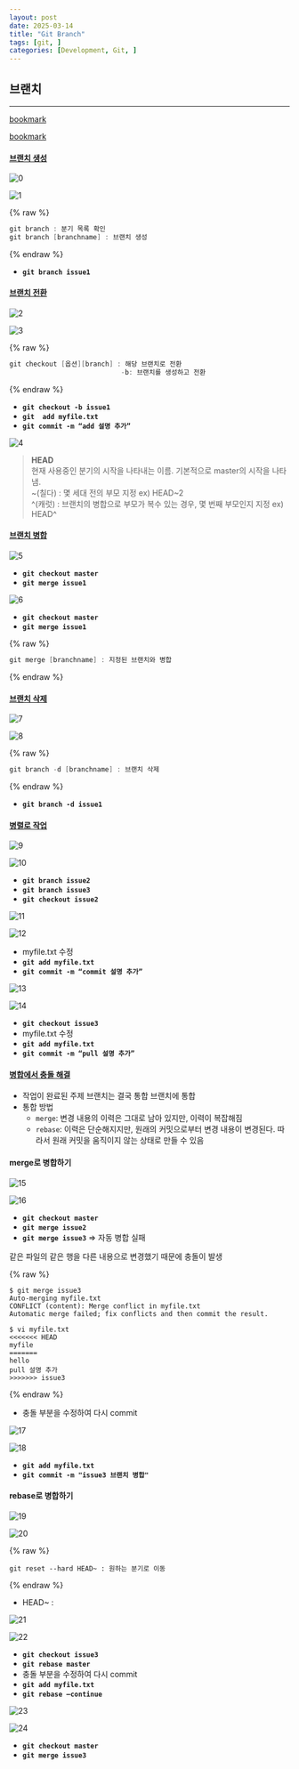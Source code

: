 ```yaml
---
layout: post
date: 2025-03-14
title: "Git Branch"
tags: [git, ]
categories: [Development, Git, ]
---
```



## 브랜치


---


[bookmark](https://backlog.com/ja/git-tutorial/stepup/01/)


[bookmark](https://yozm.wishket.com/magazine/detail/2827/)



#### <u>브랜치 생성</u>


![0](/assets/img/2025-03-14-Git-Branch.md/0.png)


![1](/assets/img/2025-03-14-Git-Branch.md/1.png)



{% raw %}
```kotlin
git branch : 분기 목록 확인
git branch [branchname] : 브랜치 생성
```
{% endraw %}


- **`git branch issue1`**


#### <u>브랜치 전환</u>


![2](/assets/img/2025-03-14-Git-Branch.md/2.png)


![3](/assets/img/2025-03-14-Git-Branch.md/3.png)



{% raw %}
```kotlin
git checkout [옵션][branch] : 해당 브랜치로 전환
							-b: 브랜치를 생성하고 전환
```
{% endraw %}


- **`git checkout -b issue1`**
- **`git  add myfile.txt`**
- **`git commit -m “add 설명 추가”`**

![4](/assets/img/2025-03-14-Git-Branch.md/4.png)







> **HEAD**  
> 현재 사용중인 분기의 시작을 나타내는 이름. 기본적으로 master의 시작을 나타냄.   
> ~(칠다) : 몇 세대 전의 부모 지정 ex) HEAD~2  
> ^(캐럿) : 브랜치의 병합으로 부모가 복수 있는 경우, 몇 번째 부모인지 지정 ex) HEAD^








#### <u>브랜치 병합</u>


![5](/assets/img/2025-03-14-Git-Branch.md/5.png)

- **`git checkout master`**
- **`git merge issue1`**

![6](/assets/img/2025-03-14-Git-Branch.md/6.png)

- **`git checkout master`**
- **`git merge issue1`**


{% raw %}
```kotlin
git merge [branchname] : 지정된 브랜치와 병합
```
{% endraw %}




#### <u>브랜치 삭제</u>


![7](/assets/img/2025-03-14-Git-Branch.md/7.png)


![8](/assets/img/2025-03-14-Git-Branch.md/8.png)



{% raw %}
```kotlin
git branch -d [branchname] : 브랜치 삭제
```
{% endraw %}


- **`git branch -d issue1`**


#### <u>병렬로 작업</u>


![9](/assets/img/2025-03-14-Git-Branch.md/9.png)


![10](/assets/img/2025-03-14-Git-Branch.md/10.png)

- **`git branch issue2`**
- **`git branch issue3`**
- **`git checkout issue2`**

![11](/assets/img/2025-03-14-Git-Branch.md/11.png)


![12](/assets/img/2025-03-14-Git-Branch.md/12.png)

- myfile.txt 수정
- **`git add myfile.txt`**
- **`git commit -m “commit 설명 추가”`**

![13](/assets/img/2025-03-14-Git-Branch.md/13.png)


![14](/assets/img/2025-03-14-Git-Branch.md/14.png)

- **`git checkout issue3`**
- myfile.txt 수정
- **`git add myfile.txt`**
- **`git commit -m “pull 설명 추가”`**


#### <u>병합에서 충돌 해결</u>

- 작업이 완료된 주제 브랜치는 결국 통합 브랜치에 통합
- 통합 방법
	- `merge`: 변경 내용의 이력은 그대로 남아 있지만, 이력이 복잡해짐
	- `rebase`: 이력은 단순해지지만, 원래의 커밋으로부터 변경 내용이 변경된다. 따라서 원래 커밋을 움직이지 않는 상태로 만들 수 있음


#### merge로 병합하기


![15](/assets/img/2025-03-14-Git-Branch.md/15.png)


![16](/assets/img/2025-03-14-Git-Branch.md/16.png)

- **`git checkout master`**
- **`git merge issue2`**
- **`git merge issue3`** ⇒ 자동 병합 실패

같은 파일의 같은 행을 다른 내용으로 변경했기 때문에 충돌이 발생



{% raw %}
```shell
$ git merge issue3
Auto-merging myfile.txt 
CONFLICT (content): Merge conflict in myfile.txt 
Automatic merge failed; fix conflicts and then commit the result.

$ vi myfile.txt
<<<<<<< HEAD
myfile
=======
hello
pull 설명 추가
>>>>>>> issue3
```
{% endraw %}


- 충돌 부분을 수정하여 다시 commit

![17](/assets/img/2025-03-14-Git-Branch.md/17.png)


![18](/assets/img/2025-03-14-Git-Branch.md/18.png)

- **`git add myfile.txt`**
- **`git commit -m "issue3 브랜치 병합"`**


#### rebase로 병합하기


![19](/assets/img/2025-03-14-Git-Branch.md/19.png)


![20](/assets/img/2025-03-14-Git-Branch.md/20.png)



{% raw %}
```shell
git reset --hard HEAD~ : 원하는 분기로 이동
```
{% endraw %}


- HEAD~ :

![21](/assets/img/2025-03-14-Git-Branch.md/21.png)


![22](/assets/img/2025-03-14-Git-Branch.md/22.png)

- **`git checkout issue3`**
- **`git rebase master`**
- 충돌 부분을 수정하여 다시 commit
- **`git add myfile.txt`**
- **`git rebase —continue`**

![23](/assets/img/2025-03-14-Git-Branch.md/23.png)


![24](/assets/img/2025-03-14-Git-Branch.md/24.png)

- **`git checkout master`**
- **`git merge issue3`**
